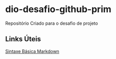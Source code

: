 # dio-desafio-github-prim
Repositório Criado para o desafio de projeto

## Links Úteis 
[Sintaxe Básica Markdown](https://www.markdownguide.org/basic-syntax/)
